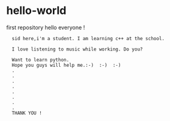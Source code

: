 # hello-world
first repository
hello everyone !

      sid here,i'm a student. I am learning c++ at the school.
      
      I love listening to music while working. Do you?
      
      Want to learn python.
      Hope you guys will help me.:-)  :-)  :-)
      .
      .
      .
      .
      .
      .
      .
      .
      THANK YOU !
